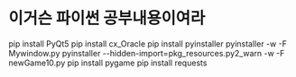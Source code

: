 # 이거슨 파이썬 공부내용이여라

pip install PyQt5
pip install cx_Oracle
pip install pyinstaller
pyinstaller -w -F Mywindow.py
pyinstaller --hidden-import=pkg_resources.py2_warn -w -F newGame10.py
pip install pygame
pip install requests